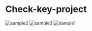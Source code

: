 # Check-key-project

![sample2](https://user-images.githubusercontent.com/41264611/187720202-59c19a65-41b5-4e25-818b-1616f22349ca.PNG)
![sample3](https://user-images.githubusercontent.com/41264611/187720212-d392715f-57a2-4354-844f-0f42939cdbba.PNG)
![sample1](https://user-images.githubusercontent.com/41264611/187720217-fcf7798b-1092-4777-8471-64d42ac11ab7.PNG)
